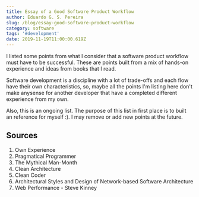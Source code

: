 ```yaml
---
title: Essay of a Good Software Product Workflow
author: Eduardo G. S. Pereira
slug: /blog/essay-good-software-product-workflow
category: software
tags: '#development'
date: 2019-11-19T11:00:00.619Z
---
```


I listed some points from what I consider that a software product workflow must have to be successful. These are points built from a mix of hands-on experience and ideas from books that I read.

Software development is a discipline with a lot of trade-offs and each flow have their own characteristics, so, maybe all the points I'm listing here don't make anysense for another developer that have a completed different experience from my own.

Also, this is an ongoing list. The purpose of this list in first place is to built an reference for myself :). I may remove or add new points at the future.

## Sources

1. Own Experience
1. Pragmatical Programmer
1. The Mythical Man-Month
1. Clean Architecture
1. Clean Coder
1. Architectural Styles and Design of Network-based Software Architecture
1. Web Performance - Steve Kinney

